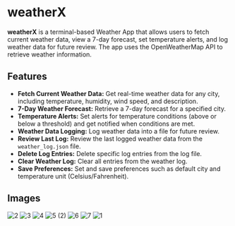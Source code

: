 # weatherX

**weatherX** is a terminal-based Weather App that allows users to fetch current weather data, view a 7-day forecast, set temperature alerts, and log weather data for future review. The app uses the OpenWeatherMap API to retrieve weather information.

## Features

- **Fetch Current Weather Data:** Get real-time weather data for any city, including temperature, humidity, wind speed, and description.
- **7-Day Weather Forecast:** Retrieve a 7-day forecast for a specified city.
- **Temperature Alerts:** Set alerts for temperature conditions (above or below a threshold) and get notified when conditions are met.
- **Weather Data Logging:** Log weather data into a file for future review.
- **Review Last Log:** Review the last logged weather data from the `weather_log.json` file.
- **Delete Log Entries:** Delete specific log entries from the log file.
- **Clear Weather Log:** Clear all entries from the weather log.
- **Save Preferences:** Set and save preferences such as default city and temperature unit (Celsius/Fahrenheit).

## Images
![2](https://github.com/user-attachments/assets/f3c83f70-03d5-429e-983d-54a2b619458c)
![3](https://github.com/user-attachments/assets/535c97d4-0e1b-447e-aac1-8af26ecc8a0f)
![4](https://github.com/user-attachments/assets/a7de39f2-ccd9-47f4-bbed-1b3ff34888cd)
![5 (2)](https://github.com/user-attachments/assets/1222c090-8994-443b-b3e2-f9d221808644)
![6](https://github.com/user-attachments/assets/f0631ada-96d2-42a7-ae0c-fee4bc1cb54d)
![7](https://github.com/user-attachments/assets/ccded8d9-4aa1-41a3-83a6-1d860f0f0211)
![1](https://github.com/user-attachments/assets/6e085a91-8a34-4f9d-bb8a-b1b482aa1eb2)

